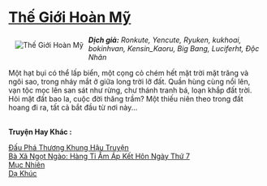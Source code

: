 <a href="https://utruyen.com/the-gioi-hoan-my/13503/" title="Thế Giới Hoàn Mỹ"><h1>Thế Giới Hoàn Mỹ</h1></a><div style="display:table"><img align="right" style="float: left; padding: 10px;" src="https://utruyen.com/images/story/200x260/the-gioi-hoan-my.jpg" alt="Thế Giới Hoàn Mỹ"><b><i>Dịch giả:</i></b><i> Ronkute, Yencute, Ryuken, kukhoai, bokinhvan, Kensin_Kaoru, Big Bang, Luciferht, Độc Nhân</i><p></p>Một hạt bụi có thể lấp biển, một cọng cỏ chém hết mặt trời mặt trăng và ngôi sao, trong nháy mắt ở giữa long trời lỡ đất. Quần hùng cùng nổi lên, vạn tộc mọc lên san sát như rừng, chư thánh tranh bá, loạn khắp đất trời. Hỏi mặt đất bao la, cuộc đời thăng trầm? Một thiếu niên theo trong đất hoang đi ra, tất cả bắt đầu từ nơi này...</div><p><br><b>Truyện Hay Khác :</b></p><a href="https://utruyen.com/dau-pha-thuong-khung-hau-truyen/513/" alt="Đấu Phá Thương Khung Hậu Truyện">Đấu Phá Thương Khung Hậu Truyện</a><br/><a href="https://github.com/quanluxury/ngontinhhot/tree/master/truyenhay/17405/" alt="Bà Xã Ngọt Ngào: Hàng Tỉ Ấm Áp Kết Hôn Ngày Thứ 7">Bà Xã Ngọt Ngào: Hàng Tỉ Ấm Áp Kết Hôn Ngày Thứ 7</a><br/><a href="https://github.com/quanluxury/truyenhot/tree/master/truyenhay/6121/" alt="Mục Nhiên">Mục Nhiên</a><br/><a href="https://truyenngontinhay.wordpress.com/2019/10/03/da-khuc/" alt="Dạ Khúc">Dạ Khúc</a><br/>